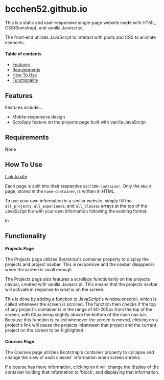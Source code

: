 # bcchen52.github.io

This is a static and user-responsive single-page website made with HTML, CSS(Bootstrap), and vanilla Javascript.

The front-end utilizes JavaScript to interact with posts and CSS to animate elements.

#### Table of contents
- [Features](#features)
- [Requirements](#requirements)
- [How To Use](#how-to-use)
- [Functionality](#functionality)

## Features

Features include...
- Mobile-responsive design
- Scrollspy feature on the projects page built with vanilla JavaScript

## Requirements

None

## How To Use

[Link to site](bcchen52.github.io)

Each page is split into their respective `SECTION-container`. Only the `About` page, stored in the `home-container`, is written in HTML. 

To use your own information in a similar website, simply fill the `all_projects`, `all_experience`, and `all_classes` arrays at the top of the JavaScript file with your own information following the existing format.

In 

## Functionality
#### Projects Page
The Projects page utilizes Bootstrap's container property to display the projects and project navbar. This is responsive and the navbar disappears when the screen is small enough.

The Projects page also features a scrollspy functionality on the projects navbar, created with vanilla Javascript. This means that the projects navbar will activate in response to what is on the screen.

This is done by adding a function to JavaScript's window.onscroll, which is called whenever the screen is scrolled. The function then checks if the top of any project's container is in the range of 60-200px from the top of the screen, with 60px being slightly above the bottom of the main nav bar. Because this function is called whenever the screen is moved, clicking on a project's link will cause the projects inbetween that project and the current project on the screen to be highlighted.

#### Courses Page
The Courses page utilizies Bootstrap's container property to collapse and change the view of each classes' information when screen shrinks.

If a course has more information, clicking on it will change the display of the container holding that information to 'block', and displaying that information.
